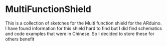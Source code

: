 # MultiFunctionShield

This is a collection of sketches for the Multi function shield for the ARduino. I have found information for this shield hard to find but I did find schematics and code examples that were in Chinese. So I decided to store these for others benefit

